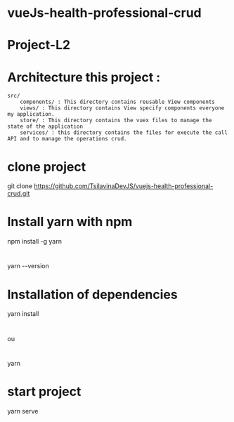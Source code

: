 # vueJs-health-professional-crud

# Project-L2

# Architecture this project :

    src/
        components/ : This directory contains reusable View components
        views/ : This directory contains View specify components everyone my application.
        store/ : This directory contains the vuex files to manage the state of the application
        services/ : this directory contains the files for execute the call API and to manage the operations crud.

# clone project

git clone https://github.com/TsilavinaDevJS/vuejs-health-professional-crud.git

# Install yarn with npm

npm install -g yarn

#

yarn --version

# Installation of dependencies

yarn install

#

ou

#

yarn

# start project

yarn serve
